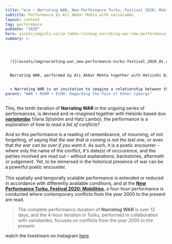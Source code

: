 ```yaml
---
title: "wre ~ Narrating WAR, New Performance Turku, Festival 2020: Mobilities"
subtitle: Performance by Ali Akbar Mehta with varialambo
layout: content
tag: performance
pubdate: "2020"
hero: assets/img/ali-varia-lambo-closeup_narrating-war-new-performance-turku-festival-2020.jpg
summary: >-
  



  ![](assets/img/naratting-war_new-performance-turku-festival_2020_01_cc.jpg)


  Narrating WAR, performed by Ali Akbar Mehta together with Helsinki based artist-duo varialambo, at the **New Performance Turku Festival 2020: Mobilities, 2020**


  > Narrating WAR is an invitation to imagine a relationship between the ‘known’ and the ‘unknown’ of our collective human history. It is an ongoing series of performance readings of a comprehensive list of ‘wars, battles, sacks, sieges, revolts, revolutions, bombings and insurgencies – from 3000 BC to the present’ that provides a comprehensive tableau of a history of human beings as a continuous history of violence and conflict.
parent: "WAR • ROOM • ECHO: Regarding the Pain of Other Cyborgs"
---
```

This, the tenth iteration of **Narrating WAR** in the ongoing series of performances, is devised and re-imagined together with Helsinki based duo ***[varialambo](https://varialambo.com/)*** (Varia Sjöström and Hatz Lambo), the performance is a exploration of *how to read a list of conflicts?*  

And so this performance is a reading of remembrance, of mourning, of not forgetting, of saying that *the war that is coming is not the last one*, or even that *the war can be over if you want it*. As such, it is a poetic encounter – where only the name of the conflict, it's date(s) of occcurence, and the parties involved are read out – without explanations, backstories, aftermath or judgement. Yet, to be immersed in the historical presence of war can be a powerful poetic encounter.\
\
This spatially and temporally scalable performance is extended or reduced in accordance with differently available conditions, and at the **[New Performance Turku, Festival 2020: Mobilities](http://newperformance.fi/ali-akbar-mehta/?lang=en)**, a four-hour performance is conducted where contemporary conflicts from the year 2000 to the present are read.

> The complete performance duration of **Narrating WAR** is over 12 days, and the 4-hour iteration in Turku, performed in collaboration with *varialambo,* focuses on conflicts from the year 2000 to the present.

watch the livestream on Instagram [here](https://www.instagram.com/p/CEwWJF6JpVJ/)
